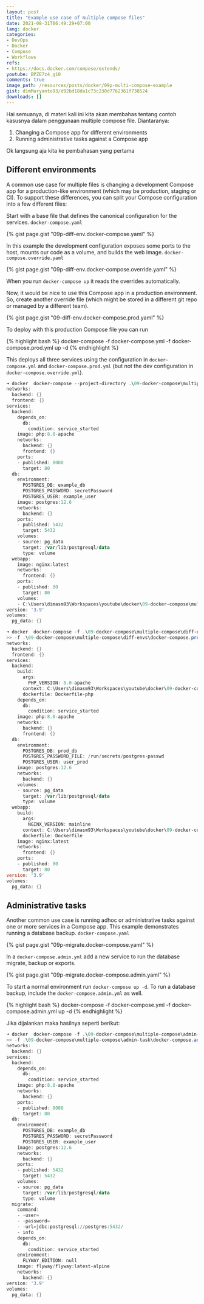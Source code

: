 ```yaml
---
layout: post
title: "Example use case of multiple compose files"
date: 2021-08-31T06:49:29+07:00
lang: docker
categories:
- DevOps
- Docker
- Compose
- Workflows
refs: 
- https://docs.docker.com/compose/extends/
youtube: BPZE7z4_g10
comments: true
image_path: /resources/posts/docker/09p-multi-compose-example
gist: dimMaryanto93/d92bd18da1c73c230d7762361f738524
downloads: []
---
```


Hai semuanya, di materi kali ini kita akan membahas tentang contoh kasusnya dalam penggunaan multiple compose file. Diantaranya:

1. Changing a Compose app for different environments 
2. Running administrative tasks against a Compose app

Ok langsung aja kita ke pembahasan yang pertama

## Different environments

A common use case for multiple files is changing a development Compose app for a production-like environment (which may be production, staging or CI). To support these differences, you can split your Compose configuration into a few different files:

Start with a base file that defines the canonical configuration for the services. `docker-compose.yaml`

{% gist page.gist "09p-diff-env.docker-compose.yaml" %}

In this example the development configuration exposes some ports to the host, mounts our code as a volume, and builds the web image. `docker-compose.override.yaml`

{% gist page.gist "09p-diff-env.docker-compose.override.yaml" %}

When you run `docker-compose up` it reads the overrides automatically.

Now, it would be nice to use this Compose app in a production environment. So, create another override file (which might be stored in a different git repo or managed by a different team).

{% gist page.gist "09-diff-env.docker-compose.prod.yaml" %}

To deploy with this production Compose file you can run

{% highlight bash %}
docker-compose -f docker-compose.yml -f docker-compose.prod.yml up -d
{% endhighlight %}

This deploys all three services using the configuration in `docker-compose.yml` and `docker-compose.prod.yml` (but not the dev configuration in `docker-compose.override.yml`).

```powershell
➜ docker  docker-compose --project-directory .\09-docker-compose\multiple-compose\diff-envs\ config
networks:
  backend: {}
  frontend: {}
services:
  backend:
    depends_on:
      db:
        condition: service_started
    image: php:8.0-apache
    networks:
      backend: {}
      frontend: {}
    ports:
    - published: 8080
      target: 80
  db:
    environment:
      POSTGRES_DB: example_db
      POSTGRES_PASSWORD: secretPassword
      POSTGRES_USER: example_user
    image: postgres:12.6
    networks:
      backend: {}
    ports:
    - published: 5432
      target: 5432
    volumes:
    - source: pg_data
      target: /var/lib/postgresql/data
      type: volume
  webapp:
    image: nginx:latest
    networks:
      frontend: {}
    ports:
    - published: 80
      target: 80
    volumes:
    - C:\Users\dimasm93\Workspaces\youtube\docker\09-docker-compose\multiple-compose\diff-envs\html:/usr/share/nginx/html:rw
version: '3.9'
volumes:
  pg_data: {}

➜ docker  docker-compose -f .\09-docker-compose\multiple-compose\diff-envs\docker-compose.yaml `
>> -f .\09-docker-compose\multiple-compose\diff-envs\docker-compose.prod.yaml config
networks:
  backend: {}
  frontend: {}
services:
  backend:
    build:
      args:
        PHP_VERSION: 8.0-apache
      context: C:\Users\dimasm93\Workspaces\youtube\docker\09-docker-compose\multiple-compose\diff-envs
      dockerfile: Dockerfile-php
    depends_on:
      db:
        condition: service_started
    image: php:8.0-apache
    networks:
      backend: {}
      frontend: {}
  db:
    environment:
      POSTGRES_DB: prod_db
      POSTGRES_PASSWORD_FILE: /run/secrets/postgres-passwd
      POSTGRES_USER: user_prod
    image: postgres:12.6
    networks:
      backend: {}
    volumes:
    - source: pg_data
      target: /var/lib/postgresql/data
      type: volume
  webapp:
    build:
      args:
        NGINX_VERSION: mainline
      context: C:\Users\dimasm93\Workspaces\youtube\docker\09-docker-compose\multiple-compose\diff-envs
      dockerfile: Dockerfile
    image: nginx:latest
    networks:
      frontend: {}
    ports:
    - published: 80
      target: 80
version: '3.9'
volumes:
  pg_data: {}
```

## Administrative tasks

Another common use case is running adhoc or administrative tasks against one or more services in a Compose app. This example demonstrates running a database backup. `docker-compose.yaml`

{% gist page.gist "09p-migrate.docker-compose.yaml" %}

In a `docker-compose.admin.yml` add a new service to run the database migrate, backup or exports.

{% gist page.gist "09p-migrate.docker-compose.admin.yaml" %}

To start a normal environment run `docker-compose up -d`. To run a database backup, include the `docker-compose.admin.yml` as well.

{% highlight bash %}
docker-compose -f docker-compose.yml -f docker-compose.admin.yml up -d
{% endhighlight %}

Jika dijalankan maka hasilnya seperti berikut:

```powershell
➜ docker  docker-compose -f .\09-docker-compose\multiple-compose\admin-task\docker-compose.yaml `
>> -f .\09-docker-compose\multiple-compose\admin-task\docker-compose.admin-task.yaml config
networks:
  backend: {}
services:
  backend:
    depends_on:
      db:
        condition: service_started
    image: php:8.0-apache
    networks:
      backend: {}
    ports:
    - published: 8080
      target: 80
  db:
    environment:
      POSTGRES_DB: example_db
      POSTGRES_PASSWORD: secretPassword
      POSTGRES_USER: example_user
    image: postgres:12.6
    networks:
      backend: {}
    ports:
    - published: 5432
      target: 5432
    volumes:
    - source: pg_data
      target: /var/lib/postgresql/data
      type: volume
  migrate:
    command:
    - -user=
    - -password=
    - -url=jdbc:postgresql://postgres:5432/
    - info
    depends_on:
      db:
        condition: service_started
    environment:
      FLYWAY_EDITION: null
    image: flyway/flyway:latest-alpine
    networks:
      backend: {}
version: '3.9'
volumes:
  pg_data: {}
```